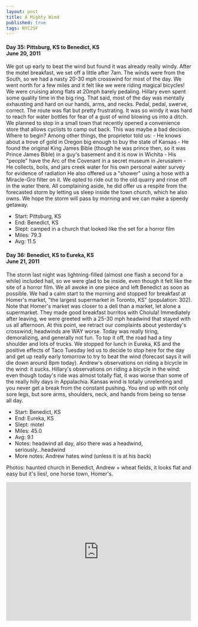 ```yaml
---
layout: post
title: A Mighty Wind
published: true
tags: NYC2SF
---
```

#### Day 35: Pittsburg, KS to Benedict, KS<br/>June 20, 2011

We got up early to beat the wind but found it was already really windy. After
the motel breakfast, we set off a little after 7am. The winds were from the
South, so we had a nasty 20-30 mph crosswind for most of the day. We went north
for a few miles and it felt like we were riding magical bicycles! We were
cruising along flats at 20mph barely pedaling. Hillary even spent some quality
time in the big ring. That said, most of the day was mentally exhausting and
hard on our hands, arms, and necks. Pedal, pedal, swerve, correct. The route
was flat but pretty frustrating. It was so windy it was hard to reach for water
bottles for fear of a gust of wind blowing us into a ditch.  We planned to stop
in a small town that recently opened a convenience store that allows cyclists
to camp out back. This was maybe a bad decision. Where to begin? Among other
things, the proprietor told us:  - He knows about a trove of gold in Oregon big
enough to buy the state of Kansas - He found the original King James Bible
(though he was prince then, so it was Prince James Bible) in a guy's basement
and it is now in Wichita - His "people" have the Arc of the Covenant in a
secret museum in Jerusalem - He collects, boils, and jars creek water for his
own personal water survey for evidence of radiation  He also offered us a
"shower" using a hose with a Miracle-Gro filter on it. We opted to ride out to
the old quarry and rinse off in the water there. All complaining aside, he did
offer us a respite from the forecasted storm by letting us sleep inside the
town church, which he also owns. We hope the storm will pass by morning and we
can make a speedy getaway.

* Start: Pittsburg, KS
* End: Benedict, KS
* Slept: camped in a church that looked like the set for a horror film
* Miles: 79.3
* Avg: 11.5


#### Day 36: Benedict, KS to Eureka, KS<br/>June 21, 2011

The storm last night was lightning-filled (almost one flash a second for a
while) included hail, so we were glad to be inside, even though it felt like
the site of a horror film. We all awoke in one piece and left Benedict as soon
as possible.  We had a calm start to the morning and stopped for breakfast at
Homer's market, "the largest supermarket in Toronto, KS" (population: 302).
Note that Homer's market was closer to a deli than a market, let alone a
supermarket. They made good breakfast burritos with Cholula! Immediately after
leaving, we were greeted with a 25-30 mph headwind that stayed with us all
afternoon. At this point, we retract our complaints about yesterday's
crosswind; headwinds are WAY worse. Today was really tiring, demoralizing, and
generally not fun. To top it off, the road had a tiny shoulder and lots of
trucks.  We stopped for lunch in Eureka, KS and the positive effects of Taco
Tuesday led us to decide to stop here for the day and get up really early
tomorrow to try to beat the wind (forecast says it will die down around 8pm
today).  Andrew's observations on riding a bicycle in the wind: it sucks.
Hillary's observations on riding a bicycle in the wind: even though today's
ride was almost totally flat, it was worse than some of the really hilly days
in Appalachia. Kansas wind is totally unrelenting and you never get a break
from the constant pushing. You end up with not only sore legs, but sore arms,
shoulders, neck, and hands from being so tense all day.

* Start: Benedict, KS
* End: Eureka, KS
* Slept: motel
* Miles: 45.0
* Avg: 9.1
* Notes: headwind all day, also there was a headwind, seriously...headwind
* More notes: Andrew hates wind (unless it is at his back)

Photos: haunted church in Benedict, Andrew + wheat fields, it looks flat and easy but it's lies!, one horse town, Homer's.

<iframe src="https://www.flickr.com/photos/123683527@N06/13921771271/in/set-72157644114474461/player/" width="500" height="375" frameborder="0" allowfullscreen webkitallowfullscreen mozallowfullscreen oallowfullscreen msallowfullscreen></iframe>

